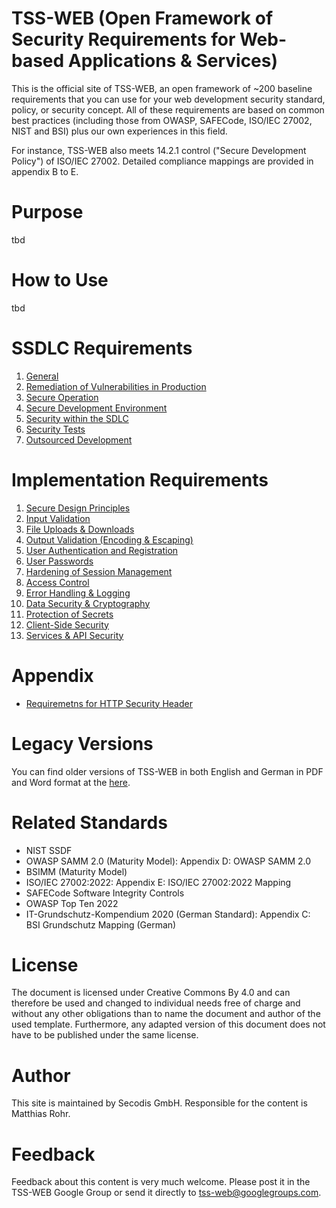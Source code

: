 # TSS-WEB (Open Framework of Security Requirements for Web-based Applications & Services)

This is the official site of TSS-WEB, an open framework of ~200 baseline requirements that you can use for your web development security standard, policy, or security concept. All of these requirements are based on common best practices (including those from OWASP, SAFECode, ISO/IEC 27002, NIST and BSI) plus our own experiences in this field.

For instance, TSS-WEB also meets 14.2.1 control ("Secure Development Policy") of ISO/IEC 27002. Detailed compliance mappings are provided in appendix B to E.

# Purpose
tbd

# How to Use
tbd

# SSDLC Requirements

1. [General](A_SSDLC_Requirements/1.General.md)
2. [Remediation of Vulnerabilities in Production](A_SSDLC_Requirements/2.RemediationofVulnerabilitiesinProduction.md#2-remediation-of-vulnerabilities-in-production) 
3. [Secure Operation](A_SSDLC_Requirements/3.Secure-Operation.md)
4. [Secure Development Environment](A_SSDLC_Requirements/4.SecureDevelopmentEnvironment.md)
5. [Security within the SDLC](A_SSDLC_Requirements/5.Security-within-SDLC.md)
6. [Security Tests](A_SSDLC_Requirements/6.Security-Tests.md)
7. [Outsourced Development](A_SSDLC_Requirements/7.Outsourced-Development.md)

# Implementation Requirements

1. [Secure Design Principles](B_Implementation_Requirements/1_Secure-Design-Principles.md)
2. [Input Validation](B_Implementation_Requirements/02_InputVal.md)
3. [File Uploads & Downloads](B_Implementation_Requirements/03_FileUploads.md)
4. [Output Validation (Encoding & Escaping)](B_Implementation_Requirements/04_OutputVal.md)
5. [User Authentication and Registration](B_Implementation_Requirements/05_UserAuth.md)
6. [User Passwords](B_Implementation_Requirements/06_User-Passwords.md)
7. [Hardening of Session Management](B_Implementation_Requirements/07_Session-Mgmt.md)
8. [Access Control](B_Implementation_Requirements/08_Access-Control.md)
9. [Error Handling & Logging](B_Implementation_Requirements/09_Error-Handling-And-Logging.md)
10. [Data Security & Cryptography](B_Implementation_Requirements/10_Data-Security.md)
11. [Protection of Secrets](B_Implementation_Requirements/11_Secrets.md)
12. [Client-Side Security](B_Implementation_Requirements/12_Client-Side-Security.md)
13. [Services & API Security](B_Implementation_Requirements/13_API-Security.md)

# Appendix

- [Requiremetns for HTTP Security Header](Appendix/RequirementsforHTTPSecurityHeader.md)

# Legacy Versions

You can find older versions of TSS-WEB in both English and German in PDF and Word format at the [here](https://secodis.atlassian.net/wiki/spaces/TSSWEB).

# Related Standards
- NIST SSDF
- OWASP SAMM 2.0 (Maturity Model): Appendix D: OWASP SAMM 2.0
- BSIMM (Maturity Model)
- ISO/IEC 27002:2022: Appendix E: ISO/IEC 27002:2022 Mapping
- SAFECode Software Integrity Controls
- OWASP Top Ten 2022
- IT-Grundschutz-Kompendium 2020 (German Standard): Appendix C: BSI Grundschutz Mapping (German)


# License
The document is licensed under Creative Commons By 4.0 and can therefore be used and changed to individual needs free of charge and without any other obligations than to name the document and author of the used template. Furthermore, any adapted version of this document does not have to be published under the same license.

# Author
This site is maintained by Secodis GmbH. Responsible for the content is Matthias Rohr. 

# Feedback 
Feedback about this content is very much welcome. Please post it in the TSS-WEB Google Group or send it directly to tss-web@googlegroups.com.
